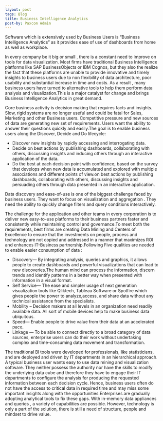 ```yaml
---
layout: post
tags: Blog
title: Business Intelligence Analytics
post-by: Paxcom Admin
---
```


Software which is extensively used by Business Users is “Business Intelligence Analytics”  as it provides ease of use of dashboards from home as well as workplace.

In every company be it big or small , there is a constant need to improve on tools for data visualization. Most firms have traditional Business Intelligence  platforms like SAP BusinessObjects or IBM Cognos, but they also the realize the fact that these platforms are unable to provide innovative and timely  insights to business users due to non flexibility of  data architecture, poor usability and substantial increase in  time and costs. As a result , many business users have turned to alternative tools to help them perform data analysis and visualization.This is a major catalyst for change and brings Business Intelligence Analytics in great demand.

Core business activity is decision making  that requires facts and insights. Slow, rigid systems are no longer useful and could be fatal for Sales, Marketing and other Business users. Competitive pressure and new sources of data are generating new set of requirements. Users want the ability to answer their questions quickly and easily.The goal is to enable business users along the Discover, Decide and Do lifecycle:


-	Discover new insights by rapidly accessing and interrogating data.
-	Decide on best actions by publishing dashboards, collaborating with others, discussing insights and inducing others through an interactive application of the data.
-	Do the best at each decision point with confidence, based on the survey that develops when new data is accumulated and explored with multiple associations and different points of view.on best actions by publishing dashboards, collaborating with others, discussing insights and persuading others through data presented in an interactive application.

Data discovery and ease-of-use is one of the biggest challenge faced by business users. They want to focus on visualization and aggregation . They need the ability to quickly change filters and query conditions interactively.

The challenge for the application and other teams in every corporation is to deliver new easy-to-use platforms to their business partners faster and consistently while maintaining control and governance.To meet both the requirements, best  firms are creating Data Mining and Centers of Excellence to ensure that the investments on people, process and technology  are not copied and addressed in a manner that maximizes ROI and enhances IT-Business partnership.Following Five qualities are needed to enable easier consumption of data :

-	Discovery— By integrating analysis, queries and graphics, it allows people to create dashboards and powerful visualizations that can lead to new discoveries.The human mind can  process the information, discern trends and identify patterns in a better way when presented with information in a visual format.
-	Self Service— The  ease and simpler usage  of next generation visualization tools like Qliktech, Tableau Software or Spotfire which gives people the power to  analyze,access, and share data without any technical  assistance from the specialists.
-	Mobility – Decision makers at all levels in an organization need readily available data. All sort of  mobile devices help to make business data ubiquitous.
-	Speed— Enable people to drive value from their data at an accelerated pace.
-	Linkage — To be  able to connect directly to a broad category of data sources, enterprise users can do their work without  undertaking complex and time-consuming data movement and transformation.

The traditional BI tools were developed for professionals, like statisticians, and are deployed and driven  by IT departments in an hierarchical  approach. A typical business user wants easy to use data mining and visualization software. They neither possess the authority nor  have the skills   to modify the underlying data cube and therefore they have to engage their IT departments to configure the analysis for producing the requested information between each decision cycle. Hence, business users often do not have the access to critical data in required time and may miss some important insights along with the  opportunities.Enterprises are gradually adopting analytical  tools to fix these gaps. With in-memory data appliances and queries , a variety of  capabilities are possible. However, technology is only a  part of the solution, there is  still a need of  structure, people and mindset to drive value.








